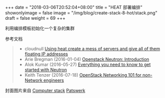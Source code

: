 +++
date = "2018-03-06T20:52:04+08:00"
title = "HEAT 部署编排"
showonlyimage = false
image = "/img/blog/create-stack-8-hot/stack.png"
draft = false
weight = 69
+++

利用编排模板初始化一个复杂的集群
<!--more-->



参考文档

> - cloudnull [Using heat create a mess of servers and give all of them floating IP addresses](https://gist.github.com/cloudnull/36c92e0da5e61b13510560ae15227453)
> - Arie Bregman (2016-01-04) [Openstack Neutron: Introduction](http://abregman.com/2016/01/04/openstack-neutron-introduction/)
> - Alok Kumar (2016-05-27) [Everything you need to know to get started with Neutron](http://superuser.openstack.org/articles/everything-you-need-to-know-to-get-started-with-neutron-f90e2797-26b7-4d1c-84d8-effef03f11d2/)
> - Keith Tenzer (2016-07-18) [OpenStack Networking 101 for non-Network engineers](https://keithtenzer.com/2016/07/18/openstack-networking-101-for-non-network-engineers/)

封面图片来自 [Computer stack](https://dribbble.com/shots/2075182-Computer-stack) <a href="https://dribbble.com/Patswerk"><i class="fa fa-dribbble" aria-hidden="true"></i> Patswerk</a>

